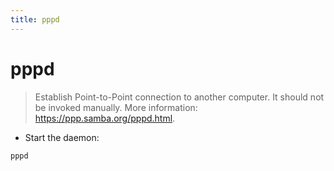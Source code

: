 ```yaml
---
title: pppd
---
```

# pppd

> Establish Point-to-Point connection to another computer.
> It should not be invoked manually.
> More information: <https://ppp.samba.org/pppd.html>.

- Start the daemon:

`pppd`
